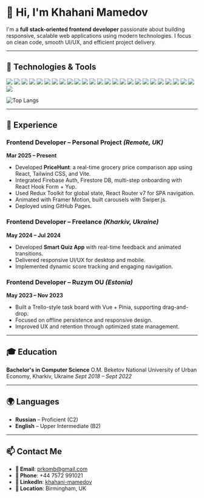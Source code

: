# 👋 Hi, I'm Khahani Mamedov

I'm a **full stack-oriented frontend developer** passionate about building responsive, scalable web applications using modern technologies. I focus on clean code, smooth UI/UX, and efficient project delivery.

---

## 🚀 Technologies & Tools

<p align="left">
  <img src="https://img.shields.io/badge/HTML5-E34F26?style=for-the-badge&logo=html5&logoColor=white"/>
  <img src="https://img.shields.io/badge/CSS3-1572B6?style=for-the-badge&logo=css3&logoColor=white"/>
  <img src="https://img.shields.io/badge/SASS/SCSS-CC6699?style=for-the-badge&logo=sass&logoColor=white"/>
  <img src="https://img.shields.io/badge/CSS%20Modules-000000?style=for-the-badge&logo=css3&logoColor=white"/>
  <img src="https://img.shields.io/badge/Tailwind_CSS-06B6D4?style=for-the-badge&logo=tailwind-css&logoColor=white"/>
  <img src="https://img.shields.io/badge/Bootstrap-7952B3?style=for-the-badge&logo=bootstrap&logoColor=white"/>
  <img src="https://img.shields.io/badge/JavaScript-F7DF1E?style=for-the-badge&logo=javascript&logoColor=black"/>
  <img src="https://img.shields.io/badge/TypeScript-3178C6?style=for-the-badge&logo=typescript&logoColor=white"/>
  <img src="https://img.shields.io/badge/React-20232A?style=for-the-badge&logo=react&logoColor=61DAFB"/>
  <img src="https://img.shields.io/badge/Redux_Toolkit-764ABC?style=for-the-badge&logo=redux&logoColor=white"/>
  <img src="https://img.shields.io/badge/React_Hook_Form-EC5990?style=for-the-badge&logo=reacthookform&logoColor=white"/>
  <img src="https://img.shields.io/badge/Formik-ECC94B?style=for-the-badge&logo=formik&logoColor=black"/>
  <img src="https://img.shields.io/badge/Vite-646CFF?style=for-the-badge&logo=vite&logoColor=white"/>
  <img src="https://img.shields.io/badge/Firebase-FFCA28?style=for-the-badge&logo=firebase&logoColor=black"/>
  <img src="https://img.shields.io/badge/Contentful-2478CC?style=for-the-badge&logo=contentful&logoColor=white"/>
  <img src="https://img.shields.io/badge/Vue.js-4FC08D?style=for-the-badge&logo=vue.js&logoColor=white"/>
  <img src="https://img.shields.io/badge/Pinia-FADA5E?style=for-the-badge&logo=pinia&logoColor=black"/>
  <img src="https://img.shields.io/badge/Vuex-35495E?style=for-the-badge&logo=vue.js&logoColor=4FC08D"/>
  <img src="https://img.shields.io/badge/MUI-007FFF?style=for-the-badge&logo=mui&logoColor=white"/>
  <img src="https://img.shields.io/badge/Git-F05032?style=for-the-badge&logo=git&logoColor=white"/>
  <img src="https://img.shields.io/badge/Vercel-000000?style=for-the-badge&logo=vercel&logoColor=white"/>
  <img src="https://img.shields.io/badge/CI/CD-0A0A0A?style=for-the-badge&logo=githubactions&logoColor=white"/>
  <img src="https://img.shields.io/badge/REST_API-6A737D?style=for-the-badge"/>
  <img src="https://img.shields.io/badge/Framer_Motion-E10098?style=for-the-badge&logo=framer&logoColor=white"/>
  <img src="https://img.shields.io/badge/Jira-0052CC?style=for-the-badge&logo=jira&logoColor=white"/>
  <img src="https://img.shields.io/badge/Slack-4A154B?style=for-the-badge&logo=slack&logoColor=white"/>
</p>

![Top Langs](https://github-readme-stats.vercel.app/api/top-langs/?username=prkomb&layout=compact&theme=tokyonight)


---

## 💼 Experience

### Frontend Developer – Personal Project *(Remote, UK)*

**Mar 2025 – Present**

* Developed **PriceHunt**: a real-time grocery price comparison app using React, Tailwind CSS, and Vite.
* Integrated Firebase Auth, Firestore DB, multi-step onboarding with React Hook Form + Yup.
* Used Redux Toolkit for global state, React Router v7 for SPA navigation.
* Animated with Framer Motion, built carousels with Swiper.js.
* Deployed using GitHub Pages.

### Frontend Developer – Freelance *(Kharkiv, Ukraine)*

**May 2024 – Jul 2024**

* Developed **Smart Quiz App** with real-time feedback and animated transitions.
* Delivered responsive UI/UX for desktop and mobile.
* Implemented dynamic score tracking and engaging navigation.

### Frontend Developer – Ruzym OU *(Estonia)*

**May 2023 – Nov 2023**

* Built a Trello-style task board with Vue + Pinia, supporting drag-and-drop.
* Focused on offline persistence and responsive design.
* Improved UX and retention through optimized state management.

---

## 🎓 Education

**Bachelor's in Computer Science**
O.M. Beketov National University of Urban Economy, Kharkiv, Ukraine
*Sept 2018 – Sept 2022*

---

## 🌍 Languages

* **Russian** – Proficient (C2)
* **English** – Upper Intermediate (B2)

---

## 📫 Contact Me

* **📧 Email**: [prkomb@gmail.com](mailto:prkomb@gmail.com)
* **📱 Phone**: +44 7572 991021
* **🔗 LinkedIn**: [khahani-mamedov](https://www.linkedin.com/in/khahani-mamedov/)
* **📍 Location**: Birmingham, UK
